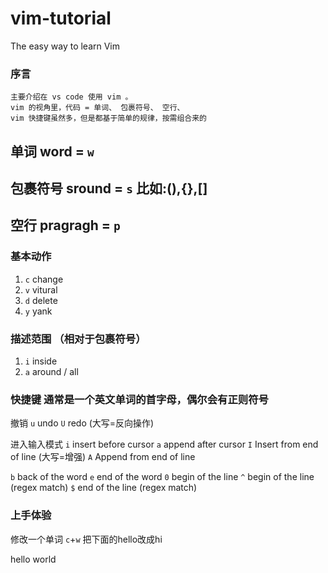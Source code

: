 # vim-tutorial
The easy way to learn Vim

### 序言
    主要介绍在 vs code 使用 vim 。   
    vim 的视角里，代码 = 单词、 包裹符号、 空行、
    vim 快捷键虽然多，但是都基于简单的规律，按需组合来的
 ## 单词 word = `w`
 ## 包裹符号 sround = `s` 比如:(),{},[]
 ## 空行 pragragh = `p` 

### 基本动作
1. `c` change 
1. `v` vitural
1. `d` delete
1. `y` yank 

### 描述范围 （相对于包裹符号）
1. `i` inside
1. `a` around / all

### 快捷键 通常是一个英文单词的首字母，偶尔会有正则符号
撤销
`u` undo 
`U` redo (大写=反向操作)

进入输入模式
`i` insert before cursor
`a` append after cursor
`I` Insert from end of line (大写=增强)
`A` Append from end of line

`b` back   of the word
`e` end of the word
`0` begin of the line
`^` begin of the line (regex match)
`$` end of the line    (regex match)

### 上手体验

修改一个单词 `c`+`w`
把下面的hello改成hi

  hello world
